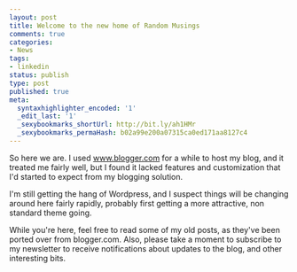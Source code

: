 ```yaml
---
layout: post
title: Welcome to the new home of Random Musings
comments: true
categories:
- News
tags:
- linkedin
status: publish
type: post
published: true
meta:
  syntaxhighlighter_encoded: '1'
  _edit_last: '1'
  _sexybookmarks_shortUrl: http://bit.ly/ah1HMr
  _sexybookmarks_permaHash: b02a99e200a07315ca0ed171aa8127c4
---
```

So here we are.  I used www.blogger.com for a while to host my blog, and it treated me fairly well, but I found it lacked features and customization that I'd started to expect from my blogging solution.

I'm still getting the hang of Wordpress, and I suspect things will be changing around here fairly rapidly, probably first getting a more attractive, non standard theme going.

While you're here, feel free to read some of my old posts, as they've been ported over from blogger.com.  Also, please take a moment to subscribe to my newsletter to receive notifications about updates to the blog, and other interesting bits.
